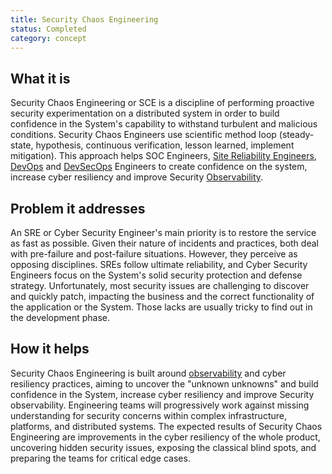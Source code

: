 ```yaml
---
title: Security Chaos Engineering
status: Completed
category: concept
---
```


## What it is
Security Chaos Engineering or SCE is a discipline of performing proactive security experimentation on a distributed system in order to build confidence in the System's capability to withstand turbulent and malicious conditions. Security Chaos Engineers use scientific method loop (steady-state, hypothesis, continuous verification, lesson learned, implement mitigation). This approach helps SOC Engineers, [Site Reliability Engineers](/site_reliability_engineering/), [DevOps](/devops/) and [DevSecOps](/devsecops/) Engineers to create confidence on the system, increase cyber resiliency and improve Security [Observability](/observability/).

## Problem it addresses
An SRE or Cyber Security Engineer's main priority is to restore the service as fast as possible. Given their nature of incidents and practices, both deal with pre-failure and post-failure situations. However, they perceive as opposing disciplines. SREs follow ultimate reliability, and Cyber Security Engineers focus on the System's solid security protection and defense strategy. Unfortunately, most security issues are challenging to discover and quickly patch, impacting the business and the correct functionality of the application or the System. Those lacks are usually tricky to find out in the development phase.

## How it helps
Security Chaos Engineering is built around [observability](/observability/) and cyber resiliency practices, aiming to uncover the "unknown unknowns" and build confidence in the System, increase cyber resiliency and improve Security observability. Engineering teams will progressively work against missing understanding for security concerns within complex infrastructure, platforms, and distributed systems. The expected results of Security Chaos Engineering are improvements in the cyber resiliency of the whole product, uncovering hidden security issues, exposing the classical blind spots, and preparing the teams for critical edge cases.